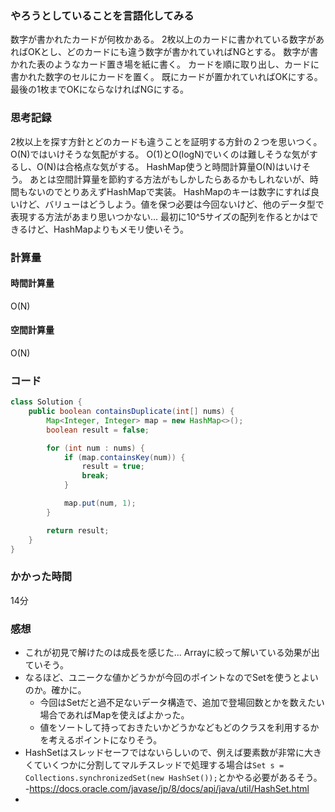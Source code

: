 ### やろうとしていることを言語化してみる
数字が書かれたカードが何枚かある。
2枚以上のカードに書かれている数字があればOKとし、どのカードにも違う数字が書かれていればNGとする。
数字が書かれた表のようなカード置き場を紙に書く。
カードを順に取り出し、カードに書かれた数字のセルにカードを置く。
既にカードが置かれていればOKにする。
最後の1枚までOKにならなければNGにする。

### 思考記録
2枚以上を探す方針とどのカードも違うことを証明する方針の２つを思いつく。
O(N)ではいけそうな気配がする。
O(1)とO(logN)でいくのは難しそうな気がするし、O(N)は合格点な気がする。
HashMap使うと時間計算量O(N)はいけそう。
あとは空間計算量を節約する方法がもしかしたらあるかもしれないが、時間もないのでとりあえずHashMapで実装。
HashMapのキーは数字にすれば良いけど、バリューはどうしよう。値を保つ必要は今回ないけど、他のデータ型で表現する方法があまり思いつかない...
最初に10^5サイズの配列を作るとかはできるけど、HashMapよりもメモリ使いそう。

### 計算量
#### 時間計算量
O(N)
#### 空間計算量
O(N)

### コード
```Java
class Solution {
    public boolean containsDuplicate(int[] nums) {
        Map<Integer, Integer> map = new HashMap<>();
        boolean result = false;

        for (int num : nums) {
            if (map.containsKey(num)) {
                result = true;
                break;
            }

            map.put(num, 1);
        }

        return result;
    }
}
```
### かかった時間
14分

### 感想
- これが初見で解けたのは成長を感じた... Arrayに絞って解いている効果が出ていそう。
- なるほど、ユニークな値かどうかが今回のポイントなのでSetを使うとよいのか。確かに。
  - 今回はSetだと過不足ないデータ構造で、追加で登場回数とかを数えたい場合であればMapを使えばよかった。
  - 値をソートして持っておきたいかどうかなどもどのクラスを利用するかを考えるポイントになりそう。
- HashSetはスレッドセーフではないらしいので、例えば要素数が非常に大きくていくつかに分割してマルチスレッドで処理する場合は`Set s = Collections.synchronizedSet(new HashSet());`とかやる必要があるそう。
  -https://docs.oracle.com/javase/jp/8/docs/api/java/util/HashSet.html
- 